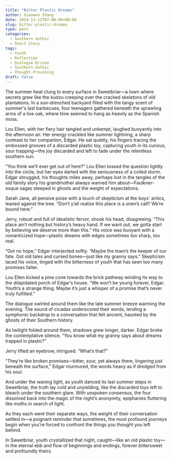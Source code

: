 ```yaml
---
title: "Bitter Plastic Dreams"
author: Xiaowen Zhang
date: 2024-11-12T07:00:00+08:00
slug: bitter-plastic-dreams
type: post
categories:
  - Southern Gothic
  - Short Story
tags:
  - Youth
  - Reflection
  - Dialogue-Driven
  - Southern-Gothic
  - Thought-Provoking
draft: false
---
```


The summer heat clung to every surface in Sweetbriar—a town where secrets grew like the kudzu creeping over the cracked skeletons of old plantations. In a sun-drenched backyard filled with the tangy scent of summer's last barbecues, four teenagers gathered beneath the sprawling arms of a live oak, where time seemed to hang as heavily as the Spanish moss.

Lou Ellen, with her fiery hair tangled and unkempt, laughed buoyantly into the afternoon air. Her energy crackled like summer lightning, a sharp contrast to her companion, Edgar. He sat quietly, his fingers tracing the embossed grooves of a discarded plastic toy, capturing youth in its curious, sour trapping—the joy discarded and left to fade under the relentless southern sun.

“You think we’ll ever get out of here?” Lou Ellen tossed the question lightly into the circle, but her eyes darted with the seriousness of a coiled storm. Edgar shrugged, his thoughts miles away, perhaps lost in the tangles of the old family story his grandmother always warned him about—Faulkner-esque sagas steeped in ghosts and the weight of expectations.

Sarah Jane, all pensive poise with a touch of skepticism at the boys' antics, leaned against the tree. “Don’t y’all realize this place is a siren’s call? We’re bound here.”

Jerry, robust and full of idealistic fervor, shook his head, disagreeing. “This place ain’t nothing but history’s heavy hand. If we want out, we gotta start by believing we deserve more than this.” His voice was buoyant with a romanticized hope—plastic dreams with edges sometimes too sharp, too real.

“Got no hope,” Edgar interjected softly. “Maybe the town’s the keeper of our fate. Got old tales and cursed bones—just like my granny says.” Skepticism laced his voice, tinged with the bitterness of youth that has seen too many promises falter.

Lou Ellen kicked a pine cone towards the brick pathway winding its way to the dilapidated porch of Edgar’s house. “We won’t be young forever, Edgar. Youth’s a strange thing. Maybe it’s just a whisper of a promise that’s never truly fulfilled.”

The dialogue swirled around them like the late summer breeze warming the evening. The sound of cicadas underscored their words, lending a symphonic backdrop to a conversation that felt ancient, haunted by the ghosts of their Southern history. 

As twilight folded around them, shadows grew longer, darker. Edgar broke the contemplative silence. “You know what my granny says about dreams trapped in plastic?”

Jerry lifted an eyebrow, intrigued. “What’s that?”

“They’re like broken promises—bitter, sour, yet always there, lingering just beneath the surface,” Edgar murmured, the words heavy as if dredged from his soul.

And under the waning light, as youth danced its last summer steps in Sweetbriar, the truth lay cold and unyielding, like the discarded toys left to bleach under the southern glare. With unspoken consensus, the four dissolved back into the magic of the night’s anonymity, epiphanies fluttering like moths in search of light.

As they each went their separate ways, the weight of their conversation settled in—a poignant reminder that sometimes, the most profound journeys begin when you’re forced to confront the things you thought you left behind.

In Sweetbriar, youth crystallized that night, caught—like an old plastic toy—in the eternal ebb and flow of beginnings and endings, forever bittersweet and profoundly theirs.